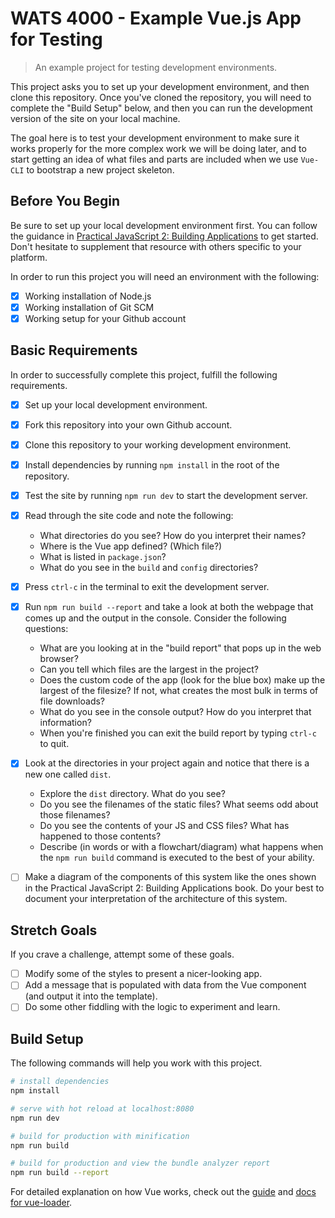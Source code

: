 # WATS 4000 - Example Vue.js App for Testing

> An example project for testing development environments.

This project asks you to set up your development environment, and then clone
this repository. Once you've cloned the repository, you will need to complete
the "Build Setup" below, and then you can run the development version of the
site on your local machine.

The goal here is to test your development environment to make sure it works
properly for the more complex work we will be doing later, and to start getting
an idea of what files and parts are included when we use `Vue-CLI` to
bootstrap a new project skeleton.

## Before You Begin

Be sure to set up your local development environment first. You can follow the
guidance in [Practical JavaScript 2: Building Applications](https://shawnr.gitbooks.io/practical-javascript-2-building-applications/setting-up-workspace/) to get
started. Don't hesitate to supplement that resource with others specific to your
platform.

In order to run this project you will need an environment with the following:

- [x] Working installation of Node.js
- [x] Working installation of Git SCM
- [x] Working setup for your Github account

## Basic Requirements
In order to successfully complete this project, fulfill the following
requirements.

- [x] Set up your local development environment.
- [x] Fork this repository into your own Github account.
- [x] Clone this repository to your working development environment.
- [x] Install dependencies by running `npm install` in the root of the repository.
- [x] Test the site by running `npm run dev` to start the development server.
- [x] Read through the site code and note the following:
    * What directories do you see? How do you interpret their names?
    * Where is the Vue app defined? (Which file?)
    * What is listed in `package.json`?
    * What do you see in the `build` and `config` directories?
- [x] Press `ctrl-c` in the terminal to exit the development server.
- [x] Run `npm run build --report` and take a look at both the webpage that comes up and the output in the console. Consider the following questions:
    * What are you looking at in the "build report" that pops up in the web browser?
    * Can you tell which files are the largest in the project?
    * Does the custom code of the app (look for the blue box) make up the largest of the filesize? If not, what creates the most bulk in terms of file downloads?
    * What do you see in the console output? How do you interpret that information?
    * When you're finished you can exit the build report by typing `ctrl-c` to quit.
- [x] Look at the directories in your project again and notice that there is a new one called `dist`.
    * Explore the `dist` directory. What do you see?
    * Do you see the filenames of the static files? What seems odd about those filenames?
    * Do you see the contents of your JS and CSS files? What has happened to those contents?
    * Describe (in words or with a flowchart/diagram) what happens when the `npm run build` command is executed to the best of your ability.
- [ ] Make a diagram of the components of this system like the ones shown in the Practical JavaScript 2: Building Applications book. Do your best to document your interpretation of the architecture of this system.


## Stretch Goals
If you crave a challenge, attempt some of these goals.

- [ ] Modify some of the styles to present a nicer-looking app.
- [ ] Add a message that is populated with data from the Vue component (and output it into the template).
- [ ] Do some other fiddling with the logic to experiment and learn.

## Build Setup
The following commands will help you work with this project.

``` bash
# install dependencies
npm install

# serve with hot reload at localhost:8080
npm run dev

# build for production with minification
npm run build

# build for production and view the bundle analyzer report
npm run build --report
```

For detailed explanation on how Vue works, check out the [guide](http://vuejs-templates.github.io/webpack/) and [docs for vue-loader](http://vuejs.github.io/vue-loader).

